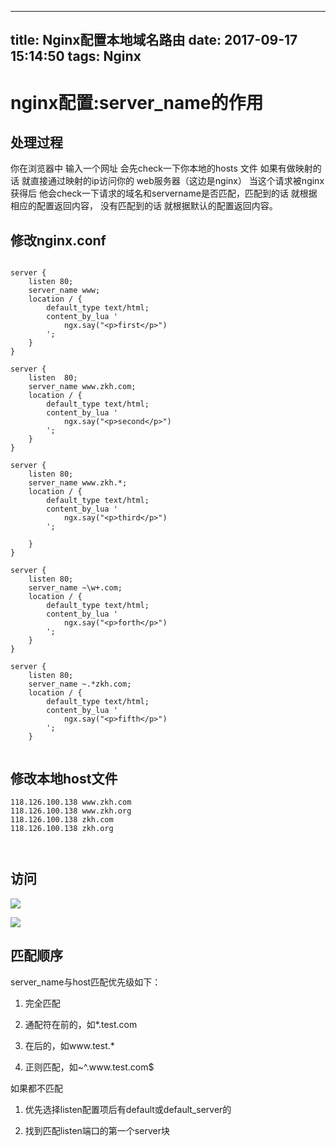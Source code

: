 
---
title: Nginx配置本地域名路由
date: 2017-09-17 15:14:50
tags: Nginx
---

# nginx配置:server_name的作用


## 处理过程


你在浏览器中 输入一个网址  会先check一下你本地的hosts 文件  如果有做映射的话 就直接通过映射的ip访问你的 web服务器（这边是nginx） 当这个请求被nginx 获得后  他会check一下请求的域名和servername是否匹配，匹配到的话 就根据相应的配置返回内容， 没有匹配到的话 就根据默认的配置返回内容。  

## 修改nginx.conf

```

server {
	listen 80;
	server_name www;
	location / {
		default_type text/html;
		content_by_lua '
			ngx.say("<p>first</p>")
		';
	}
}
 
server {
	listen  80;
	server_name www.zkh.com;
	location / {
		default_type text/html;
		content_by_lua '
			ngx.say("<p>second</p>")
		';        
	}
}
 
server {
	listen 80;
	server_name www.zkh.*;
	location / {
		default_type text/html;
		content_by_lua '
			ngx.say("<p>third</p>")
		';
 
	}
}
 
server {
	listen 80;
	server_name ~\w+.com;
	location / {
		default_type text/html;
		content_by_lua '
			ngx.say("<p>forth</p>")
		';        
	}
}
 
server {
	listen 80;
	server_name ~.*zkh.com;
	location / {
		default_type text/html;
		content_by_lua '
			ngx.say("<p>fifth</p>")
		';
	}


```


## 修改本地host文件

```
118.126.100.138 www.zkh.com
118.126.100.138 www.zkh.org
118.126.100.138 zkh.com
118.126.100.138 zkh.org



```


## 访问


![](https://img-blog.csdn.net/20181003105620903?watermark/2/text/aHR0cHM6Ly9ibG9nLmNzZG4ubmV0L0NoZW5nX0tvaHVp/font/5a6L5L2T/fontsize/400/fill/I0JBQkFCMA==/dissolve/70)

![](https://img-blog.csdn.net/20181003105644788?watermark/2/text/aHR0cHM6Ly9ibG9nLmNzZG4ubmV0L0NoZW5nX0tvaHVp/font/5a6L5L2T/fontsize/400/fill/I0JBQkFCMA==/dissolve/70)


## 匹配顺序
server_name与host匹配优先级如下：

1. 完全匹配

2. 通配符在前的，如*.test.com

3. 在后的，如www.test.*

4. 正则匹配，如~^\.www\.test\.com$

如果都不匹配

1. 优先选择listen配置项后有default或default_server的

2. 找到匹配listen端口的第一个server块

 
